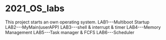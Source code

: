 # 2021_OS_labs
This project starts an own operating system.
LAB1---Multiboot Startup
LAB2---MyMain(userAPP)
LAB3---shell & interrupt & timer
LAB4---Memory Management
LAB5---Task manager & FCFS
LAB6---Scheduler
